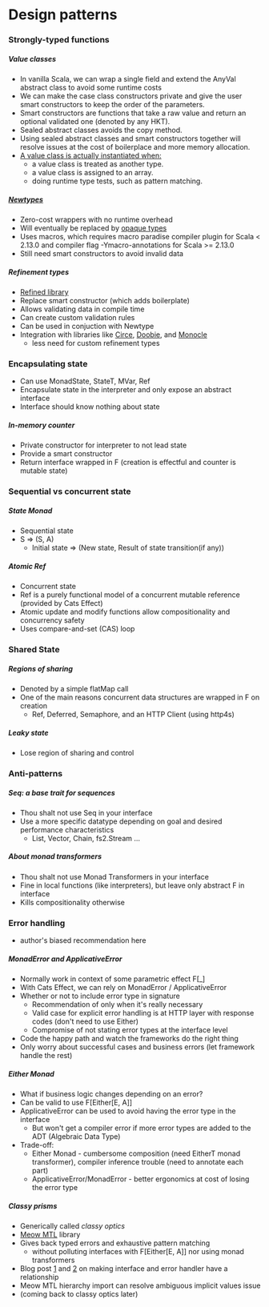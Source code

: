 # Design patterns

### Strongly-typed functions

##### Value classes
- In vanilla Scala, we can wrap a single field and extend the AnyVal abstract class to avoid some runtime costs
- We can make the case class constructors private and give the user smart constructors to keep the order of the parameters.
- Smart constructors are functions that take a raw value and return an optional validated one (denoted by any HKT).
- Sealed abstract classes avoids the copy method.
- Using sealed abstract classes and smart constructors together will resolve issues at the cost of boilerplace and more memory allocation.
- [A value class is actually instantiated when:](https://docs.scala-lang.org/overviews/core/value-classes.html)
  - a value class is treated as another type.
  - a value class is assigned to an array.
  - doing runtime type tests, such as pattern matching.
  
##### [Newtypes](https://github.com/estatico/scala-newtype)
- Zero-cost wrappers with no runtime overhead
- Will eventually be replaced by [opaque types](https://docs.scala-lang.org/sips/opaque-types.html)
- Uses macros, which requires macro paradise compiler plugin for Scala < 2.13.0 and compiler flag -Ymacro-annotations for Scala >= 2.13.0
- Still need smart constructors to avoid invalid data

##### Refinement types
- [Refined library](https://github.com/fthomas/refined)
- Replace smart constructor (which adds boilerplate)
- Allows validating data in compile time
- Can create custom validation rules
- Can be used in conjuction with Newtype
- Integration with libraries like [Circe](https://github.com/circe/circe), [Doobie](https://github.com/tpolecat/doobie), and [Monocle](https://github.com/julien-truffaut/Monocle)
  - less need for custom refinement types
    
### Encapsulating state

- Can use MonadState, StateT, MVar, Ref
- Encapsulate state in the interpreter and only expose an abstract interface
- Interface should know nothing about state

##### In-memory counter
- Private constructor for interpreter to not lead state
- Provide a smart constructor
- Return interface wrapped in F (creation is effectful and counter is mutable state)

### Sequential vs concurrent state

##### State Monad
- Sequential state
- S => (S, A)
  - Initial state => (New state, Result of state transition(if any))

##### Atomic Ref
- Concurrent state
- Ref is a purely functional model of a concurrent mutable reference (provided by Cats Effect)
- Atomic update and modify functions allow compositionality and concurrency safety
- Uses compare-and-set (CAS) loop

### Shared State

##### Regions of sharing
- Denoted by a simple flatMap call
- One of the main reasons concurrent data structures are wrapped in F on creation
  - Ref, Deferred, Semaphore, and an HTTP Client (using http4s)
  
##### Leaky state
- Lose region of sharing and control

### Anti-patterns

##### Seq: a base trait for sequences
- Thou shalt not use Seq in your interface
- Use a more specific datatype depending on goal and desired performance characteristics
  - List, Vector, Chain, fs2.Stream ...
  
##### About monad transformers
- Thou shalt not use Monad Transformers in your interface
- Fine in local functions (like interpreters), but leave only abstract F in interface
- Kills compositionality otherwise

### Error handling
- author's biased recommendation here

##### MonadError and ApplicativeError
- Normally work in context of some parametric effect F[_]
- With Cats Effect, we can rely on MonadError / ApplicativeError
- Whether or not to include error type in signature
  - Recommendation of only when it's really necessary
  - Valid case for explicit error handling  is at HTTP layer with response codes (don't need to use Either)
  - Compromise of not stating error types at the interface level
 - Code the happy path and watch the frameworks do the right thing
 - Only worry about successful cases and business errors (let framework handle the rest)
 
 ##### Either Monad
 - What if business logic changes depending on an error?
 - Can be valid to use F[Either[E, A]]
 - ApplicativeError can be used to avoid having the error type in the interface
    - But won't get a compiler error if more error types are added to the ADT (Algebraic Data Type)
- Trade-off:
  - Either Monad - cumbersome composition (need EitherT monad transformer), compiler inference trouble (need to annotate each part)
  - ApplicativeError/MonadError - better ergonomics at cost of losing the error type
 
 ##### Classy prisms
 - Generically called *classy optics*
 - [Meow MTL](https://github.com/oleg-py/meow-mtl) library
 - Gives back typed errors and exhaustive pattern matching
    - without polluting interfaces with F[Either[E, A]] nor using monad transformers
 - Blog post [1](https://typelevel.org/blog/2018/08/25/http4s-error-handling-mtl.html) and [2](https://typelevel.org/blog/2018/11/28/http4s-error-handling-mtl-2.html) on making interface and error handler have a relationship
 - Meow MTL hierarchy import can resolve ambiguous implicit values issue
 - (coming back to classy optics later)
 